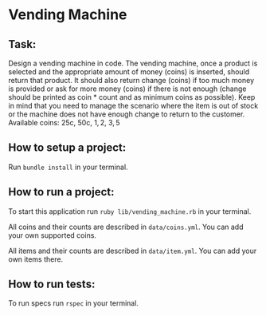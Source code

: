 # Vending Machine

## Task:

Design a vending machine in code. The vending machine, once a product is selected and the appropriate amount of money (coins) is inserted, should return that product. It should also return change (coins) if too much money is provided or ask for more money (coins) if there is not enough (change should be printed as coin * count and as minimum coins as possible).
Keep in mind that you need to manage the scenario where the item is out of stock or the machine does not have enough change to return to the customer.
Available coins: 25c, 50c, 1$, 2$, 3$, 5$

## How to setup a project:

Run `bundle install` in your terminal.

## How to run a project:

To start this application run `ruby lib/vending_machine.rb` in your terminal.

All coins and their counts are described in `data/coins.yml`.
You can add your own supported coins.

All items and their counts are described in `data/item.yml`.
You can add your own items there.

## How to run tests:

To run specs run `rspec` in your terminal.
